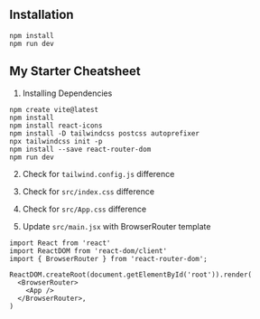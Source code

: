 ## Installation

```
npm install
npm run dev
```

## My Starter Cheatsheet

1. Installing Dependencies
```
npm create vite@latest
npm install
npm install react-icons
npm install -D tailwindcss postcss autoprefixer
npx tailwindcss init -p
npm install --save react-router-dom
npm run dev
```

2. Check for `tailwind.config.js` difference

3. Check for `src/index.css` difference

4. Check for `src/App.css` difference

5. Update `src/main.jsx` with BrowserRouter template
```
import React from 'react'
import ReactDOM from 'react-dom/client'
import { BrowserRouter } from 'react-router-dom';

ReactDOM.createRoot(document.getElementById('root')).render(
  <BrowserRouter>
    <App />
  </BrowserRouter>,
)

```